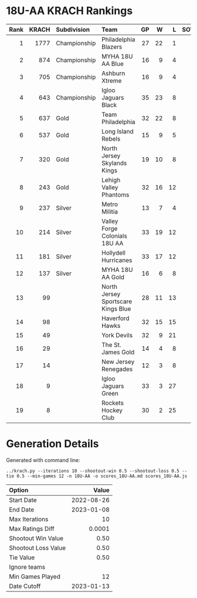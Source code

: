 # 18U-AA KRACH Rankings
Rank|KRACH|Subdivision|Team|GP|W|L|SOW|SOL|T|SoS
---:|---:|:---|:---|---:|---:|---:|---:|---:|---:|---:
1|1777|Championship|Philadelphia Blazers|27|22|1|2|2|0|425
2|874|Championship|MYHA 18U AA Blue|16|9|4|3|0|0|710
3|705|Championship|Ashburn Xtreme|16|9|4|3|0|0|583
4|643|Championship|Igloo Jaguars Black|35|23|8|0|4|0|400
5|637|Gold|Team Philadelphia|32|22|8|2|0|0|411
6|537|Gold|Long Island Rebels|15|9|5|1|0|0|459
7|320|Gold|North Jersey Skylands Kings|19|10|8|0|1|0|485
8|243|Gold|Lehigh Valley Phantoms|32|16|12|1|3|0|322
9|237|Silver|Metro Militia|13|7|4|2|0|0|214
10|214|Silver|Valley Forge Colonials 18U AA|33|19|12|1|1|0|260
11|181|Silver|Hollydell Hurricanes|33|17|12|2|2|0|197
12|137|Silver|MYHA 18U AA Gold|16|6|8|1|1|0|429
13|99||North Jersey Sportscare Kings Blue|28|11|13|2|2|0|227
14|98||Haverford Hawks|32|15|15|1|1|0|222
15|49||York Devils|32|9|21|1|1|0|323
16|29||The St. James Gold|14|4|8|0|2|0|109
17|14||New Jersey Renegades|12|3|8|1|0|0|122
18|9||Igloo Jaguars Green|33|3|27|1|2|0|182
19|8||Rockets Hockey Club|30|2|25|1|2|0|269
# Generation Details

Generated with command line:
```
../krach.py --iterations 10 --shootout-win 0.5 --shootout-loss 0.5 --tie 0.5 --min-games 12 -n 18U-AA -o scores_18U-AA.md scores_18U-AA.js
```

| Option | Value |
| :----- | ----: |
| Start Date | 2022-08-26 |
| End Date | 2023-01-08 |
| Max Iterations | 10 |
| Max Ratings Diff | 0.0001 |
| Shootout Win Value | 0.50 |
| Shootout Loss Value | 0.50 |
| Tie Value | 0.50 |
| Ignore teams |  |
| Min Games Played | 12 |
| Date Cutoff | 2023-01-13 |


